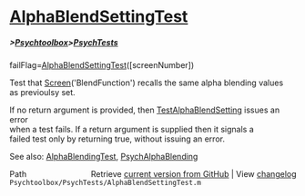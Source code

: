 # [AlphaBlendSettingTest](AlphaBlendSettingTest)
##### >[Psychtoolbox](Psychtoolbox)>[PsychTests](PsychTests)

failFlag=[AlphaBlendSettingTest](AlphaBlendSettingTest)([screenNumber])  
  
Test that [Screen](Screen)('BlendFunction') recalls the same alpha blending values  
as previoulsy set.  
  
If no return argument is provided, then [TestAlphaBlendSetting](TestAlphaBlendSetting) issues an error  
when a test fails.  If a return argument is supplied then it signals a  
failed test only by returning true, without issuing an error.    
  
See also: [AlphaBlendingTest](AlphaBlendingTest), [PsychAlphaBlending](PsychAlphaBlending)  




<div class="code_header" style="text-align:right;">
  <span style="float:left;">Path&nbsp;&nbsp;</span> <span class="counter">Retrieve <a href=
  "https://raw.github.com/Psychtoolbox-3/Psychtoolbox-3/beta/Psychtoolbox/PsychTests/AlphaBlendSettingTest.m">current version from GitHub</a> | View <a href=
  "https://github.com/Psychtoolbox-3/Psychtoolbox-3/commits/beta/Psychtoolbox/PsychTests/AlphaBlendSettingTest.m">changelog</a></span>
</div>
<div class="code">
  <code>Psychtoolbox/PsychTests/AlphaBlendSettingTest.m</code>
</div>

